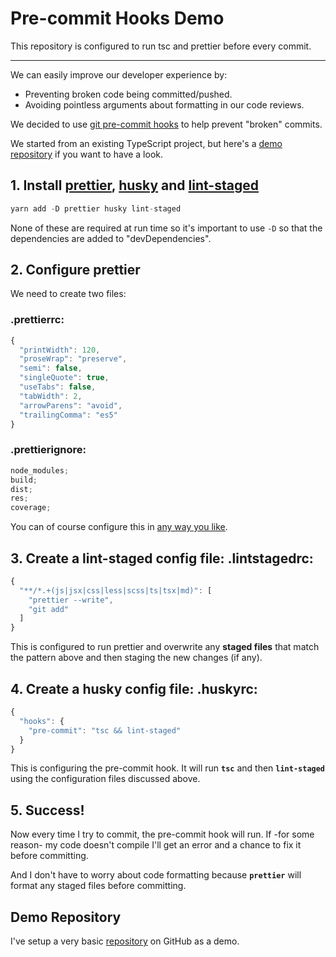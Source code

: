 # Pre-commit Hooks Demo

This repository is configured to run tsc and prettier before every commit.

---

We can easily improve our developer experience by:

- Preventing broken code being committed/pushed.
- Avoiding pointless arguments about formatting in our code reviews.

We decided to use [git pre-commit hooks](https://git-scm.com/book/en/v2/Customizing-Git-Git-Hooks) to help prevent "broken" commits.

We started from an existing TypeScript project, but here's a [demo repository](https://github.com/JulianG/precommit-hooks-demo) if you want to have a look.

## 1. Install [prettier](https://www.npmjs.com/package/prettier), [husky](https://www.npmjs.com/package/husky) and [lint-staged](https://www.npmjs.com/package/lint-staged)

```js
yarn add -D prettier husky lint-staged
```

None of these are required at run time so it's important to use `-D` so that the dependencies are added to "devDependencies".

## 2. Configure prettier

We need to create two files:

### .prettierrc:

```js
{
  "printWidth": 120,
  "proseWrap": "preserve",
  "semi": false,
  "singleQuote": true,
  "useTabs": false,
  "tabWidth": 2,
  "arrowParens": "avoid",
  "trailingComma": "es5"
}
```

### .prettierignore:

```js
node_modules;
build;
dist;
res;
coverage;
```

You can of course configure this in [any way you like](https://prettier.io/docs/en/configuration.html).

## 3. Create a lint-staged config file: .lintstagedrc:

```js
{
  "**/*.+(js|jsx|css|less|scss|ts|tsx|md)": [
    "prettier --write",
    "git add"
  ]
}
```

This is configured to run prettier and overwrite any **staged files** that match the pattern above and then staging the new changes (if any).

## 4. Create a husky config file: .huskyrc:

```js
{
  "hooks": {
    "pre-commit": "tsc && lint-staged"
  }
}
```

This is configuring the pre-commit hook. It will run **`tsc`** and then **`lint-staged`** using the configuration files discussed above.

## 5. Success!

Now every time I try to commit, the pre-commit hook will run.
If -for some reason- my code doesn't compile I'll get an error and a chance to fix it before committing.

And I don't have to worry about code formatting because **`prettier`** will format any staged files before committing.

## Demo Repository

I've setup a very basic [repository](https://github.com/JulianG/precommit-hooks-demo) on GitHub as a demo.
